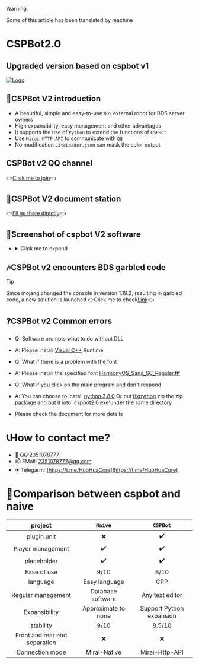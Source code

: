>[!Warning]
>
>Some of this article has been translated by machine
# CSPBot2.0

## Upgraded version based on cspbot v1
[![Logo](https://img1.imgtp.com/2022/07/02/wrNETzqc.png)](https://img1.imgtp.com/2022/07/02/wrNETzqc.png)

## 👀CSPBot V2 introduction
- A beautiful, simple and easy-to-use `BDS` external robot for BDS server owners
- High expansibility, easy management and other advantages
- It supports the use of `Python` to extend the functions of `CSPBot`
- Use `Mirai HTTP API` to communicate with `QQ`
- No modification `LiteLoader.json` can mask the color output

## CSPBot v2 QQ channel
👉[Click me to join](https://qun.qq.com/qqweb/qunpro/share?_wv=3&_wwv=128&appChannel=share&inviteCode=1W74pRo&businessType=9&from=246610&biz=ka)👈

## 📄CSPBot V2 document station
👉[I'll go there directly](https://cspbot.top/)👈


## 🧩Screenshot of cspbot V2 software
- <details>
    <summary>Click me to expand</summary>
    <span>main interface</span>
    <img src="https://img1.imgtp.com/2022/07/02/SrrYedYy.png">
    <span>Player management</span>
    <img src="https://img1.imgtp.com/2022/07/02/PXq41QmB.png">
    <span>Regular management</span>
    <img src="https://img1.imgtp.com/2022/07/02/ojHwsX9e.png">
    <span>Plug in management</span>
    <img src="https://img1.imgtp.com/2022/07/02/a6XOfthp.png">
    <span>Log output</span>
    <img src="https://img1.imgtp.com/2022/07/02/uxems0Zw.png">
  </details>
  

## 🎶CSPBot v2 encounters BDS garbled code
> [!tip]
>
> Since mojang changed the console in version 1.19.2, resulting in garbled code, a new solution is launched
> 👉Click me to check[Link](https://github.com/CSPBot-Devloper/CSPBot-Server-Helper)👈



## ❓CSPBot v2 Common errors
- Q: Software prompts what to do without DLL
- A: Please install [Visual C++](https://docs.microsoft.com/en-us/cpp/windows/latest-supported-vc-redist?view=msvc-170) Runtime

- Q: What if there is a problem with the font
- A: Please install the specified font [HarmonyOS_Sans_SC_Regular.ttf](https://huohuas001.lanzouv.com/iFSlj078w1pe)

- Q: What if you click on the main program and don't respond
- A: You can choose to install [python 3.8.0](https://www.python.org/ftp/python/3.8.0/python-3.8.0-amd64.exe) Or put [fixpython](https://huohuas001.lanzouv.com/imqT407a521g).zip the zip package and put it into `csppot2.0.exe'under the same directory

- Please check the document for more details

# 📞How to contact me?
- 🐧 QQ:2351078777
- 📫 EMail: 2351078777@qq.com
- ✈ Telegarm: [https://t.me/HuoHuaCore](https://t.me/HuoHuaCore)

# 📂Comparison between cspbot and naive
|  project   | `Naive`  | `CSPBot`  |
|  :-:  | :-:  | :-:  |
| plugin unit | ❌ | ✔️ |
| Player management  | ✔️ | ✔️ |
| placeholder   | ✔️ | ✔️ |
| Ease of use  | 9/10 | 8/10 |
| language  | Easy language | CPP |
| Regular management  | Database software | Any text editor |
| Expansibility  | Approximate to none | Support Python expansion |
| stability  | 9/10 | 8.5/10 |
| Front and rear end separation  | ❌ | ❌ |
| Connection mode  | Mirai-Native | Mirai-Http-API |
